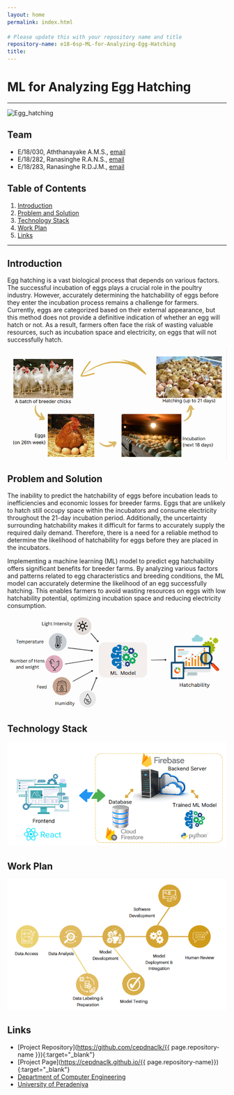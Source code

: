 ```yaml
---
layout: home
permalink: index.html

# Please update this with your repository name and title
repository-name: e18-6sp-ML-for-Analyzing-Egg-Hatching
title:
---
```


[comment]: # "This is the standard layout for the project, but you can clean this and use your own template"

# ML for Analyzing Egg Hatching

---


![Egg_hatching](https://images.immediate.co.uk/production/volatile/sites/4/2019/10/GettyImages-72983839-c-8d84a80.jpg?quality=90&crop=9px,122px,2095px,901px&resize=940,400)


## Team
-  E/18/030, Aththanayake A.M.S., [email](mailto:e18030@eng.pdn.ac.lk)
-  E/18/282, Ranasinghe R.A.N.S., [email](mailto:e18282@eng.pdn.ac.lk)
-  E/18/283, Ranasinghe R.D.J.M., [email](mailto:e18283@eng.pdn.ac.lk)

## Table of Contents
1. [Introduction](#introduction)
2. [Problem and Solution](#problem-and-solution)
3. [Technology Stack](#technology-stack)
4. [Work Plan](#work-plan)
5. [Links](#links)

---

## Introduction

Egg hatching is a vast biological process that depends on various factors. The successful incubation of eggs plays a crucial role in the poultry industry. However, accurately determining the hatchability of eggs before they enter the incubation process remains a challenge for farmers. Currently, eggs are categorized based on their external appearance, but this method does not provide a definitive indication of whether an egg will hatch or not. As a result, farmers often face the risk of wasting valuable resources, such as incubation space and electricity, on eggs that will not successfully hatch.

 ![Life Cycle](./images/life-cycle-of-eggs.PNG)

## Problem and Solution
The inability to predict the hatchability of eggs before incubation leads to inefficiencies and economic losses for breeder farms. Eggs that are unlikely to hatch still occupy space within the incubators and consume electricity throughout the 21-day incubation period. Additionally, the uncertainty surrounding hatchability makes it difficult for farms to accurately supply the required daily demand. Therefore, there is a need for a reliable method to determine the likelihood of hatchability for eggs before they are placed in the incubators.

Implementing a machine learning (ML) model to predict egg hatchability offers significant benefits for breeder farms. By analyzing various factors and patterns related to egg characteristics and breeding conditions, the ML model can accurately determine the likelihood of an egg successfully hatching. This enables farmers to avoid wasting resources on eggs with low hatchability potential, optimizing incubation space and reducing electricity consumption. 



![Solution](./images/our-solution.PNG)

## Technology Stack

![Software side](./images/dashboard-tech-stack.PNG)

## Work Plan

![work plan](./images/work-plan.PNG)

## Links

- [Project Repository](https://github.com/cepdnaclk/{{ page.repository-name }}){:target="_blank"}
- [Project Page](https://cepdnaclk.github.io/{{ page.repository-name}}){:target="_blank"}
- [Department of Computer Engineering](http://www.ce.pdn.ac.lk/)
- [University of Peradeniya](https://eng.pdn.ac.lk/)


[//]: # (Please refer this to learn more about Markdown syntax)
[//]: # (https://github.com/adam-p/markdown-here/wiki/Markdown-Cheatsheet)
